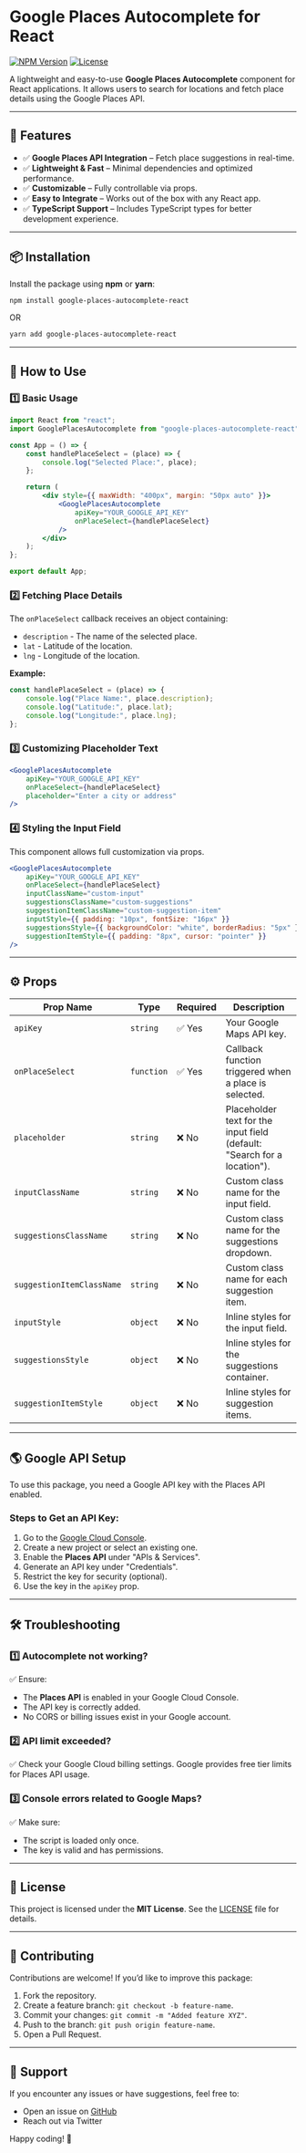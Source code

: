# Google Places Autocomplete for React

[![NPM Version](https://img.shields.io/npm/v/google-places-autocomplete-react.svg)](https://www.npmjs.com/package/google-places-autocomplete-react)
[![License](https://img.shields.io/npm/l/google-places-autocomplete-react.svg)](https://github.com/its_ahmad_nyc/google-places-autocomplete-react/blob/main/LICENSE)

A lightweight and easy-to-use **Google Places Autocomplete** component for React applications. It allows users to search for locations and fetch place details using the Google Places API.

---

## 🚀 Features
- ✅ **Google Places API Integration** – Fetch place suggestions in real-time.
- ✅ **Lightweight & Fast** – Minimal dependencies and optimized performance.
- ✅ **Customizable** – Fully controllable via props.
- ✅ **Easy to Integrate** – Works out of the box with any React app.
- ✅ **TypeScript Support** – Includes TypeScript types for better development experience.

---

## 📦 Installation

Install the package using **npm** or **yarn**:

```sh
npm install google-places-autocomplete-react
```
OR
```sh
yarn add google-places-autocomplete-react
```

---

## 📖 How to Use

### 1️⃣ Basic Usage

```jsx
import React from "react";
import GooglePlacesAutocomplete from "google-places-autocomplete-react";

const App = () => {
    const handlePlaceSelect = (place) => {
        console.log("Selected Place:", place);
    };

    return (
        <div style={{ maxWidth: "400px", margin: "50px auto" }}>
            <GooglePlacesAutocomplete 
                apiKey="YOUR_GOOGLE_API_KEY"
                onPlaceSelect={handlePlaceSelect}
            />
        </div>
    );
};

export default App;
```

### 2️⃣ Fetching Place Details

The `onPlaceSelect` callback receives an object containing:

- `description` - The name of the selected place.
- `lat` - Latitude of the location.
- `lng` - Longitude of the location.

**Example:**

```jsx
const handlePlaceSelect = (place) => {
    console.log("Place Name:", place.description);
    console.log("Latitude:", place.lat);
    console.log("Longitude:", place.lng);
};
```

### 3️⃣ Customizing Placeholder Text

```jsx
<GooglePlacesAutocomplete 
    apiKey="YOUR_GOOGLE_API_KEY"
    onPlaceSelect={handlePlaceSelect}
    placeholder="Enter a city or address"
/>
```

### 4️⃣ Styling the Input Field

This component allows full customization via props.

```jsx
<GooglePlacesAutocomplete
    apiKey="YOUR_GOOGLE_API_KEY"
    onPlaceSelect={handlePlaceSelect}
    inputClassName="custom-input"
    suggestionsClassName="custom-suggestions"
    suggestionItemClassName="custom-suggestion-item"
    inputStyle={{ padding: "10px", fontSize: "16px" }}
    suggestionsStyle={{ backgroundColor: "white", borderRadius: "5px" }}
    suggestionItemStyle={{ padding: "8px", cursor: "pointer" }}
/>
```

---

## ⚙️ Props

| Prop Name       | Type       | Required | Description                                    |
|---------------|-----------|----------|------------------------------------------------|
| `apiKey`      | `string`  | ✅ Yes   | Your Google Maps API key.                      |
| `onPlaceSelect` | `function` | ✅ Yes   | Callback function triggered when a place is selected. |
| `placeholder` | `string`  | ❌ No   | Placeholder text for the input field (default: "Search for a location"). |
| `inputClassName` | `string`  | ❌ No   | Custom class name for the input field. |
| `suggestionsClassName` | `string`  | ❌ No   | Custom class name for the suggestions dropdown. |
| `suggestionItemClassName` | `string`  | ❌ No   | Custom class name for each suggestion item. |
| `inputStyle` | `object`  | ❌ No   | Inline styles for the input field. |
| `suggestionsStyle` | `object`  | ❌ No   | Inline styles for the suggestions container. |
| `suggestionItemStyle` | `object`  | ❌ No   | Inline styles for suggestion items. |

---

## 🌎 Google API Setup

To use this package, you need a Google API key with the Places API enabled.

### Steps to Get an API Key:
1. Go to the [Google Cloud Console](https://console.cloud.google.com/).
2. Create a new project or select an existing one.
3. Enable the **Places API** under "APIs & Services".
4. Generate an API key under "Credentials".
5. Restrict the key for security (optional).
6. Use the key in the `apiKey` prop.

---

## 🛠 Troubleshooting

### 1️⃣ Autocomplete not working?
✅ Ensure:
- The **Places API** is enabled in your Google Cloud Console.
- The API key is correctly added.
- No CORS or billing issues exist in your Google account.

### 2️⃣ API limit exceeded?
✅ Check your Google Cloud billing settings. Google provides free tier limits for Places API usage.

### 3️⃣ Console errors related to Google Maps?
✅ Make sure:
- The script is loaded only once.
- The key is valid and has permissions.

---

## 📜 License

This project is licensed under the **MIT License**. See the [LICENSE](LICENSE) file for details.

---

## 🙌 Contributing

Contributions are welcome! If you’d like to improve this package:

1. Fork the repository.
2. Create a feature branch: `git checkout -b feature-name`.
3. Commit your changes: `git commit -m "Added feature XYZ"`.
4. Push to the branch: `git push origin feature-name`.
5. Open a Pull Request.

---

## 💬 Support

If you encounter any issues or have suggestions, feel free to:
- Open an issue on [GitHub](https://github.com/its_ahmad_nyc/google-places-autocomplete-react)
- Reach out via Twitter

Happy coding! 🚀

